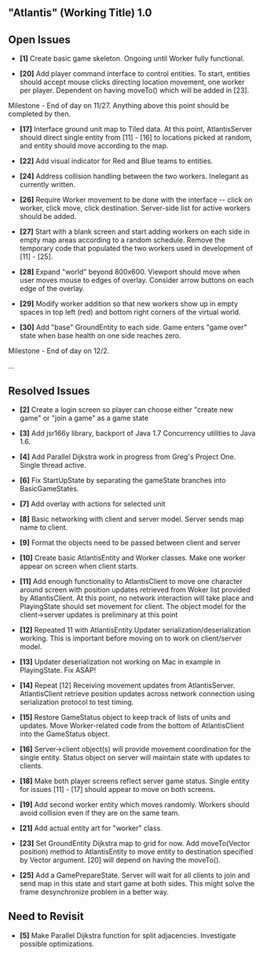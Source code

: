 "Atlantis" (Working Title) 1.0
------------------------------

Open Issues
-----------
- **[1]** Create basic game skeleton. Ongoing until Worker fully functional.

- **[20]** Add player command interface to control entities. To start, entities should accept mouse 
		   clicks directing location movement, one worker per player. Dependent on having moveTo()
		   which will be added in [23].

Milestone - End of day on 11/27. Anything above this point should be completed by then.

- **[17]** Interface ground unit map to Tiled data. At this point, AtlantisServer should direct
		   single entity from [11] - [16] to locations picked at random, and entity should move
		   according to the map.

- **[22]** Add visual indicator for Red and Blue teams to entities.

- **[24]** Address collision handling between the two workers. Inelegant as currently written.

- **[26]** Require Worker movement to be done with the interface -- click on worker, click move, 
           click destination. Server-side list for active workers should be added.
- **[27]** Start with a blank screen and start adding workers on each side in empty map areas according 
           to a random schedule. Remove the temporary code that populated the two workers used in development of
           [11] - [25].
- **[28]** Expand "world" beyond 800x600. Viewport should move when user moves mouse to edges of
           overlay. Consider arrow buttons on each edge of the overlay.
- **[29]** Modify worker addition so that new workers show up in empty spaces in top left (red) and
           bottom right corners of the virtual world.
- **[30]** Add "base" GroundEntity to each side. Game enters "game over" state when base health on one side 
		   reaches zero. 

Milestone - End of day on 12/2. 

...   

Resolved Issues 
---------------
- **[2]** Create a login screen so player can choose either "create new game" or "join a game" as a game state
- **[3]** Add jsr166y library, backport of Java 1.7 Concurrency utilities to Java 1.6. 
- **[4]** Add Parallel Dijkstra work in progress from Greg's Project One. Single thread active.
- **[6]** Fix StartUpState by separating the gameState branches into BasicGameStates.
- **[7]** Add overlay with actions for selected unit
- **[8]** Basic networking with client and server model. Server sends map name to client.
- **[9]** Format the objects need to be passed between client and server
- **[10]** Create basic AtlantisEntity and Worker classes. Make one worker appear on screen when
           client starts.
- **[11]** Add enough functionality to AtlantisClient to move one character around screen with position
           updates retrieved from Woker list provided by AtlantisClient. At this point, no network
           interaction will take place and PlayingState should set movement for client. The object
           model for the client->server updates is preliminary at this point
- **[12]** Repeated 11 with AtlantisEntity.Updater serialization/deserialization working. This is important
           before moving on to work on client/server model.
- **[13]** Updater deserialization not working on Mac in example in PlayingState. Fix ASAP! 
- **[14]** Repeat [12] Receiving movement updates from AtlantisServer. AtlantisClient retrieve position updates 
	       across network connection using serialization protocol to test timing.
- **[15]** Restore GameStatus object to keep track of lists of units and updates. Move Worker-related
           code from the bottom of AtlantisClient into the GameStatus object.
- **[16]** Server->client object(s) will provide movement coordination for the single entity. Status object on
		   server will maintain state with updates to clients.
		   
- **[18]** Make both player screens reflect server game status. Single entity for issues [11] - [17] 
		   should appear to move on both screens.
- **[19]** Add second worker entity which moves randomly. Workers should avoid collision even if they 
		   are on the same team.

- **[21]** Add actual entity art for "worker" class.

- **[23]** Set GroundEntity Dijkstra map to grid for now. Add moveTo(Vector position) method
           to AtlantisEntity to move entity to destination specified by Vector argument. [20] will 
           depend on having the moveTo().

- **[25]** Add a GamePrepareState. Server will wait for all clients to join and send map in this state 
		and start game at both sides. This might solve the frame desynchronize problem in a better way.
		
Need to Revisit
---------------
- **[5]** Make Parallel Dijkstra function for split adjacencies. Investigate possible optimizations.

